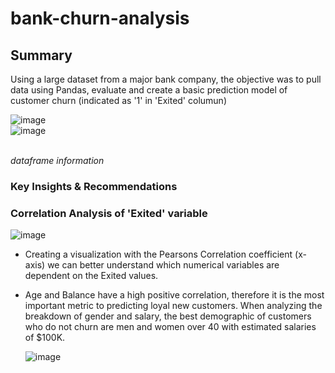 # bank-churn-analysis
## Summary 
Using a large dataset from a major bank company, the objective was to pull data using Pandas, evaluate and create a basic prediction model of customer churn (indicated as '1' in 'Exited' columun)

![image](https://github.com/projecttiffany/bank-churn-analysis/assets/51961132/2fd1a6e3-c3c7-409b-bfe2-b7743371ea1c)<br>
![image](https://github.com/projecttiffany/bank-churn-analysis/assets/51961132/6cb9229b-e1e7-4fb5-97ac-87433fae2a4c)</br>

<br>*dataframe information*</br>

### Key Insights & Recommendations

### Correlation Analysis of 'Exited' variable
![image](https://github.com/projecttiffany/bank-churn-analysis/assets/51961132/f5e8f591-04c4-48e9-b6ac-3cc2bdb892ec)<br>
- Creating a visualization with the Pearsons Correlation coefficient (x-axis) we can better understand which numerical variables are dependent on the Exited values.
- Age and Balance have a high positive correlation, therefore it is the most important metric to predicting loyal new customers. When analyzing the breakdown of gender and salary, the best demographic of customers who do not churn are men and women over 40 with estimated salaries of $100K.

  ![image](https://github.com/projecttiffany/bank-churn-analysis/assets/51961132/9bb0d215-3dc0-4c05-a3ca-07c6f4313cbd)<br>
  
